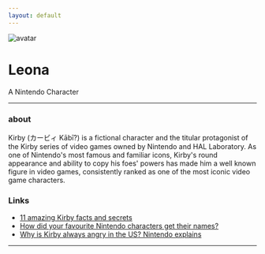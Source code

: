 ```yaml
---
layout: default
---
```


![avatar](avatar.jpg)

# Leona

A Nintendo Character

- - -

### about

Kirby (カービィ Kābī?) is a fictional character and the titular protagonist of the Kirby series of video games owned by Nintendo and HAL Laboratory. As one of Nintendo's most famous and familiar icons, Kirby's round appearance and ability to copy his foes' powers has made him a well known figure in video games, consistently ranked as one of the most iconic video game characters. 

### Links

 * [11 amazing Kirby facts and secrets](http://www.officialnintendomagazine.co.uk/41729/11-amazing-kirby-facts-and-secrets/)
 * [How did your favourite Nintendo characters get their names?](http://www.officialnintendomagazine.co.uk/42153/how-did-mario-get-his-name-and-the-origins-of-your-favourite-nintendo-stars/?page=6)
 * [Why is Kirby always angry in the US? Nintendo explains](http://www.gamespot.com/articles/why-is-kirby-always-angry-in-the-us-nintendo-explains/1100-6419263/)

- - -
